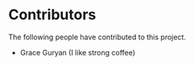 # Contributors

The following people have contributed to this project.

* Grace Guryan (I like strong coffee)
